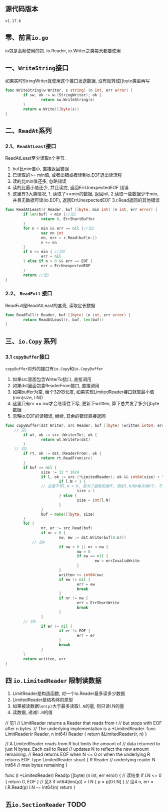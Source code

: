 ## 源代码版本
```v1.17.6```

## 零、前言```io.go```
io包是高频使用的包. io.Reader, io.Writer之类每天都要使用
## 一、```WriteString```接口
如果实时StringWriter就使用这个接口发送数据, 没有就转成[]byte类型再写
```go
func WriteString(w Writer, s string) (n int, err error) {
        if sw, ok := w.(StringWriter); ok {
                return sw.WriteString(s)
        }
        return w.Write([]byte(s))
}
```

## 二、```ReadAt```系列
### 2.1、```ReadAtLeast```接口
ReadAtLeast至少读取n个字节.
1. buf比min值小, 直接返回错误
2. 已读取的>= min值, 或者出错或者读到io.EOF退出读流程
3. 读的比min值还多, 忽略错误
4. 读的比最小值还少, 并且读完, 返回ErrUnexpectedEOF 错误
5. 这里有3大类情况, 1. 读取了>=min的数据, 返回nil, 2.读取一些数据少于min, 并且无数据可读(io.EOF), 返回ErrUnexpectedEOF 3.r.Read返回的其他错误
```go
func ReadAtLeast(r Reader, buf []byte, min int) (n int, err error) {
        if len(buf) < min {//见1
                return 0, ErrShortBuffer
        }
        for n < min && err == nil {//见2
                var nn int
                nn, err = r.Read(buf[n:])
                n += nn
        }
        if n >= min { //见3
                err = nil
        } else if n > 0 && err == EOF {
                err = ErrUnexpectedEOF
        }
        return //见5
}
```

### 2.2、 ```ReadFull``` 接口
ReadFull是ReadAtLeast的套壳, 读取定长数据
```go
func ReadFull(r Reader, buf []byte) (n int, err error) {
        return ReadAtLeast(r, buf, len(buf))
}
```
## 三、```io.Copy``` 系列
### 3.1 ```copyBuffer```接口
```copyBuffer```对外的接口有```io.Copy```和```io.CopyBuffer```

1. 如果src里面包含WriterTo接口, 直接调用
2. 如果dst里面包含ReaderFrom接口, 直接调用
3. 如果buffer为空, 给个32KB长度, 如果实现LimitedReader接口就取最小值(min(size, l.N))
4. 这里只有nr == nw才会继续往下写, 更新下written, 算下总共发了多少[]byte数据
5. 忽略io.EOF的读错误, 继续, 其余的错误直接返回
```go
func copyBuffer(dst Writer, src Reader, buf []byte) (written int64, err error) {
	// 见1
        if wt, ok := src.(WriterTo); ok {
                return wt.WriteTo(dst)
        }
	// 见2
        if rt, ok := dst.(ReaderFrom); ok {
                return rt.ReadFrom(src)
        }
        if buf == nil {
                size := 32 * 1024
                if l, ok := src.(*LimitedReader); ok && int64(size) > l.N {
                        if l.N < 1 {
				// 这里不写l.N < 0, 是为了避免死循环, 假如l.N为0每次读0个, 不要想走出下面的for循环
                                size = 1
                        } else { 
                                size = int(l.N)
                        } 
                }               
                buf = make([]byte, size)
        }       
        for {   
                nr, er := src.Read(buf)
                if nr > 0 {
                        nw, ew := dst.Write(buf[0:nr])
			// 见4
                        if nw < 0 || nr < nw {
                                nw = 0
                                if ew == nil {
                                        ew = errInvalidWrite
                                }
                        }               
                        written += int64(nw)
                        if ew != nil {
                                err = ew
                                break
                        }       
                        if nr != nw {
                                err = ErrShortWrite
                                break
                        }       
                }               
		// 见5
                if er != nil {
                        if er != EOF {
                                err = er
                        }
                        break   
                }       
        }               
        return written, err
}       

```

##  四 ```io.LimitedReader``` 限制读数据
1. LimitReader是构造函数, 对一个io.Reader最多读多少数据
2. LimitedReader是结构体的原型
3. 如果被读数据```len(p)```大于最多读取```l.N```的量, 则只读l.N的量
4. 读数据, 递减```l.N```的值


// 见1
// LimitReader returns a Reader that reads from r
// but stops with EOF after n bytes.
// The underlying implementation is a *LimitedReader.
func LimitReader(r Reader, n int64) Reader { return &LimitedReader{r, n} }

// A LimitedReader reads from R but limits the amount of
// data returned to just N bytes. Each call to Read
// updates N to reflect the new amount remaining.
// Read returns EOF when N <= 0 or when the underlying R returns EOF.
type LimitedReader struct {
        R Reader // underlying reader
        N int64  // max bytes remaining
}

func (l *LimitedReader) Read(p []byte) (n int, err error) {
	// 读结束
        if l.N <= 0 {
                return 0, EOF
        }
	// 见3
        if int64(len(p)) > l.N {
                p = p[0:l.N]
        }
	// 见4
        n, err = l.R.Read(p)
        l.N -= int64(n)
        return
}

## 五```io.SectionReader``` TODO

